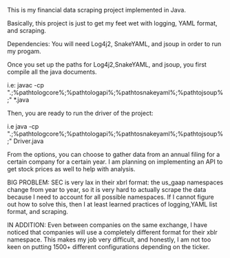 



This is my financial data scraping project implemented in Java.

Basically, this project is just to get my feet wet with logging, YAML format, and scraping.

Dependencies: You will need Log4j2, SnakeYAML, and jsoup in order to run my progam. 


Once you set up the paths for Log4j2,SnakeYAML, and jsoup, you first compile all the java documents.

i.e: javac -cp ".;%pathtologcore%;%pathtologapi%;%pathtosnakeyaml%;%pathtojsoup%;" *.java


Then, you are ready to run the driver of the project: 


i.e java -cp ".;%pathtologcore%;%pathtologapi%;%pathtosnakeyaml%;%pathtojsoup%;" Driver.java


From the options, you can choose to gather data from an annual filing for a certain company for a certain year. 
I am planning on implementing an API to get stock prices as well to help with analysis.


BIG PROBLEM: SEC is very lax in their xbrl format: the us_gaap namespaces change from year to year, so it is very hard to actually scrape the data because I need to account for all possible namespaces. If I cannot figure out how to solve this, then I at least learned practices of logging,YAML list format, and scraping.  

IN ADDITION: Even between companies on the same exchange, I have noticed that companies will use a completely different format for their xblr namespace. This makes my job very difficult, and honestly, I am not too keen on putting 1500+ different configurations depending on the ticker.
